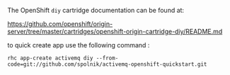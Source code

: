 The OpenShift `diy` cartridge documentation can be found at:

https://github.com/openshift/origin-server/tree/master/cartridges/openshift-origin-cartridge-diy/README.md

to quick create app use the following command :
```
rhc app-create activemq diy --from-code=git://github.com/spolnik/activemq-openshift-quickstart.git
```
